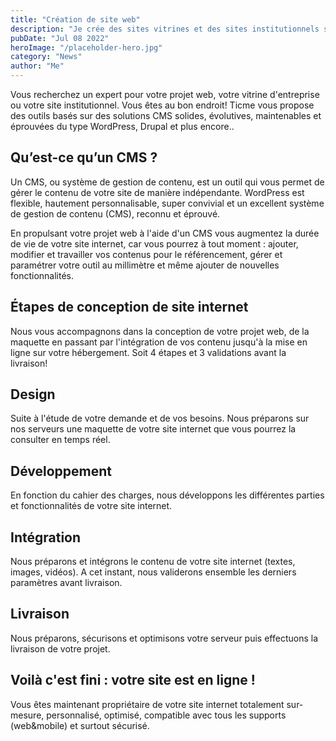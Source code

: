 ```yaml
---
title: "Création de site web"
description: "Je crée des sites vitrines et des sites institutionnels sur-mesure ou basé sur des solutions CMS open source du type WordPress, Drupal et plus moderne encore.."
pubDate: "Jul 08 2022"
heroImage: "/placeholder-hero.jpg"
category: "News"
author: "Me"
---
```


Vous recherchez un expert pour votre projet web, votre vitrine d'entreprise ou votre site institutionnel. Vous êtes au bon endroit!
Ticme vous propose des outils basés sur des solutions CMS solides, évolutives, maintenables et éprouvées du type WordPress, Drupal et plus encore..

## Qu’est-ce qu’un CMS ?

Un CMS, ou système de gestion de contenu, est un outil qui vous permet de gérer le contenu de votre site de manière indépendante. WordPress est flexible, hautement personnalisable, super convivial et un excellent système de gestion de contenu (CMS), reconnu et éprouvé.

En propulsant votre projet web à l'aide d'un CMS vous augmentez la durée de vie de votre site internet, car vous pourrez à tout moment : ajouter, modifier et travailler vos contenus pour le référencement, gérer et paramétrer votre outil au millimètre et même ajouter de nouvelles fonctionnalités.

## Étapes de conception de site internet

Nous vous accompagnons dans la conception de votre projet web, de la maquette en passant par l'intégration de vos contenu jusqu'à la mise en ligne sur votre hébergement. Soit 4 étapes et 3 validations avant la livraison!

## Design

Suite à l'étude de votre demande et de vos besoins. Nous préparons sur nos serveurs une maquette de votre site internet que vous pourrez la consulter en temps réel.

## Développement

En fonction du cahier des charges, nous développons les différentes parties et fonctionnalités de votre site internet.

## Intégration

Nous préparons et intégrons le contenu de votre site internet (textes, images, vidéos). A cet instant, nous validerons ensemble les derniers paramètres avant livraison.

## Livraison

Nous préparons, sécurisons et optimisons votre serveur puis effectuons la livraison de votre projet.

## Voilà c'est fini : votre site est en ligne !

Vous êtes maintenant propriétaire de votre site internet totalement sur-mesure, personnalisé, optimisé, compatible avec tous les supports (web&mobile) et surtout sécurisé.
